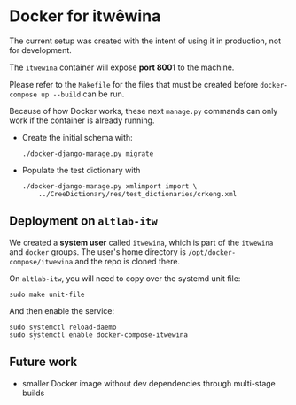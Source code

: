 # Docker for itwêwina

The current setup was created with the intent of using it in production,
not for development.

The `itwewina` container will expose **port 8001** to the machine.

Please refer to the `Makefile` for the files that must be created before
`docker-compose up --build` can be run.

Because of how Docker works, these next `manage.py` commands can only work
if the container is already running.

  - Create the initial schema with:

        ./docker-django-manage.py migrate

  - Populate the test dictionary with

        ./docker-django-manage.py xmlimport import \
            ../CreeDictionary/res/test_dictionaries/crkeng.xml

## Deployment on `altlab-itw`

We created a **system user** called `itwewina`, which is part of the
`itwewina` and `docker` groups. The user's home directory is
`/opt/docker-compose/itwewina` and the repo is cloned there.

On `altlab-itw`, you will need to copy over the systemd unit file:

    sudo make unit-file

And then enable the service:

    sudo systemctl reload-daemo
    sudo systemctl enable docker-compose-itwewina

## Future work

  - smaller Docker image without dev dependencies through multi-stage
    builds
